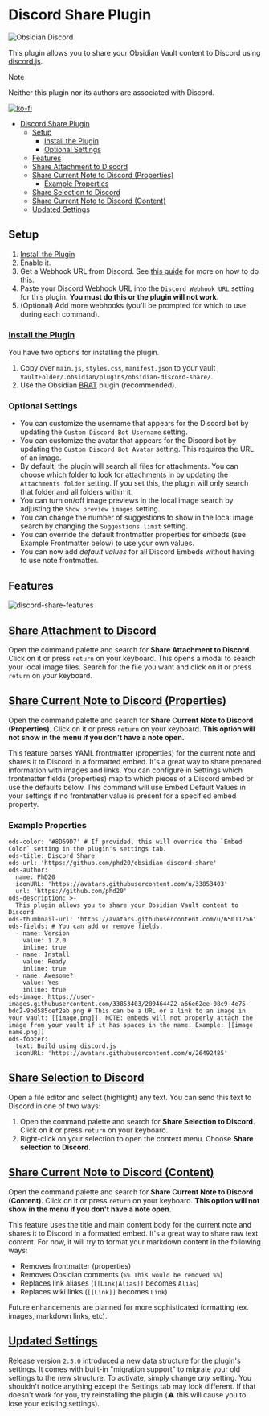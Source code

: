 # Discord Share Plugin

![Obsidian Discord](https://user-images.githubusercontent.com/33853403/200464422-a66e62ee-08c9-4e75-bdc2-9bd585cef2ab.png)

This plugin allows you to share your Obsidian Vault content to Discord using [discord.js](https://discord.js.org/).

> [!NOTE]  
> Neither this plugin nor its authors are associated with Discord. 

[![ko-fi](https://ko-fi.com/img/githubbutton_sm.svg)](https://ko-fi.com/C0C8XS4N)

- [Discord Share Plugin](#discord-share-plugin)
  - [Setup](#setup)
    - [Install the Plugin](#install-the-plugin)
    - [Optional Settings](#optional-settings)
  - [Features](#features)
  - [Share Attachment to Discord](#share-attachment-to-discord)
  - [Share Current Note to Discord (Properties)](#share-current-note-to-discord-properties)
    - [Example Properties](#example-properties)
  - [Share Selection to Discord](#share-selection-to-discord)
  - [Share Current Note to Discord (Content)](#share-current-note-to-discord-content)
  - [Updated Settings](#updated-settings)

## Setup
1. [Install the Plugin](#install-the-plugin)
2. Enable it.
3. Get a Webhook URL from Discord. See [this guide](https://support.discord.com/hc/en-us/articles/228383668-Intro-to-Webhooks) for more on how to do this.
4. Paste your Discord Webhook URL into the `Discord Webhook URL` setting for this plugin. **You must do this or the plugin will not work.**
5. (Optional) Add more webhooks (you'll be prompted for which to use during each command).

### [Install the Plugin](#install-the-plugin)
You have two options for installing the plugin.

1. Copy over `main.js`, `styles.css`, `manifest.json` to your vault `VaultFolder/.obsidian/plugins/obsidian-discord-share/`.
2. Use the Obsidian [BRAT](https://github.com/TfTHacker/obsidian42-brat) plugin (recommended).

### Optional Settings
- You can customize the username that appears for the Discord bot by updating the `Custom Discord Bot Username` setting.
- You can customize the avatar that appears for the Discord bot by updating the `Custom Discord Bot Avatar` setting. This requires the URL of an image.
- By default, the plugin will search all files for attachments. You can choose which folder to look for attachments in by updating the `Attachments folder` setting. If you set this, the plugin will only search that folder and all folders within it.
- You can turn on/off image previews in the local image search by adjusting the `Show preview images` setting.
- You can change the number of suggestions to show in the local image search by changing the `Suggestions limit` setting.
- You can override the default frontmatter properties for embeds (see Example Frontmatter below) to use your own values.
- You can now add *default values* for all Discord Embeds without having to use note frontmatter.

## Features

![discord-share-features](https://user-images.githubusercontent.com/33853403/207925747-a0741053-668e-47a0-bc14-4d1aac17af90.gif)

## [Share Attachment to Discord](#share-attachment-to-discord)

Open the command palette and search for **Share Attachment to Discord**. Click on it or press `return` on your keyboard. This opens a modal to search your local image files. Search for the file you want and click on it or press `return` on your keyboard.

## [Share Current Note to Discord (Properties)](#share-current-note-to-discord-properties)

Open the command palette and search for **Share Current Note to Discord (Properties)**. Click on it or press `return` on your keyboard. **This option will not show in the menu if you don't have a note open.**

This feature parses YAML frontmatter (properties) for the current note and shares it to Discord in a formatted embed. It's a great way to share prepared information with images and links. You can configure in Settings which frontmatter fields (properties) map to which pieces of a Discord embed or use the defaults below. This command will use Embed Default Values in your settings if no frontmatter value is present for a specified embed property.

### Example Properties

```
ods-color: '#8D59D7' # If provided, this will override the `Embed Color` setting in the plugin's settings tab. 
ods-title: Discord Share
ods-url: 'https://github.com/phd20/obsidian-discord-share'
ods-author:
  name: PhD20
  iconURL: 'https://avatars.githubusercontent.com/u/33853403'
  url: 'https://github.com/phd20'
ods-description: >-
  This plugin allows you to share your Obsidian Vault content to Discord
ods-thumbnail-url: 'https://avatars.githubusercontent.com/u/65011256'
ods-fields: # You can add or remove fields. 
  - name: Version
    value: 1.2.0
    inline: true
  - name: Install
    value: Ready
    inline: true
  - name: Awesome?
    value: Yes
    inline: true
ods-image: https://user-images.githubusercontent.com/33853403/200464422-a66e62ee-08c9-4e75-bdc2-9bd585cef2ab.png # This can be a URL or a link to an image in your vault: [[image.png]]. NOTE: embeds will not properly attach the image from your vault if it has spaces in the name. Example: [[image name.png]]
ods-footer:
  text: Build using discord.js
  iconURL: 'https://avatars.githubusercontent.com/u/26492485'
```

## [Share Selection to Discord](#share-selection-to-discord)

Open a file editor and select (highlight) any text. You can send this text to Discord in one of two ways:

1. Open the command palette and search for **Share Selection to Discord**. Click on it or press `return` on your keyboard.
2. Right-click on your selection to open the context menu. Choose **Share selection to Discord**.

## [Share Current Note to Discord (Content)](#share-current-note-to-discord-content)

Open the command palette and search for **Share Current Note to Discord (Content)**. Click on it or press `return` on your keyboard. **This option will not show in the menu if you don't have a note open.**

This feature uses the title and main content body for the current note and shares it to Discord in a formatted embed. It's a great way to share raw text content. For now, it will try to format your markdown content in the following ways:

- Removes frontmatter (properties)
- Removes Obsidian comments (`%% This would be removed %%`)
- Replaces link aliases (`[[Link|Alias]]` becomes `Alias`)
- Replaces wiki links (`[[Link]]` becomes `Link`)

Future enhancements are planned for more sophisticated formatting (ex. images, markdown links, etc).

## [Updated Settings](#updated-settings)

Release version `2.5.0` introduced a new data structure for the plugin's settings. It comes with built-in "migration support" to migrate your old settings to the new structure. To activate, simply change *any* setting. You shouldn't notice anything except the Settings tab may look different. If that doesn't work for you, try reinstalling the plugin (⚠️ this will cause you to lose your existing settings).
